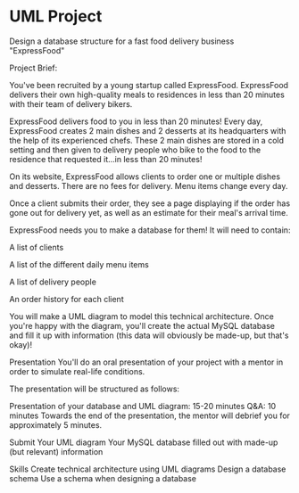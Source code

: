 # UML Project

Design a database structure for a fast food delivery business "ExpressFood"

Project Brief:

You've been recruited by a young startup called ExpressFood. ExpressFood delivers their own high-quality meals to residences in less than 20 minutes with their team of delivery bikers. 

ExpressFood delivers food to you in less than 20 minutes!
Every day, ExpressFood creates 2 main dishes and 2 desserts at its headquarters with the help of its experienced chefs. These 2 main dishes are stored in a cold setting and then given to delivery people who bike to the food to the residence that requested it...in less than 20 minutes! 

On its website, ExpressFood allows clients to order one or multiple dishes and desserts. There are no fees for delivery. Menu items change every day. 

Once a client submits their order, they see a page displaying if the order has gone out for delivery yet, as well as an estimate for their meal's arrival time.

ExpressFood needs you to make a database for them! It will need to contain: 

A list of clients

A list of the different daily menu items

A list of delivery people

An order history for each client

You will make a UML diagram to model this technical architecture. Once you're happy with the diagram, you'll create the actual MySQL database and fill it up with information (this data will obviously be made-up, but that's okay)!

Presentation
You'll do an oral presentation of your project with a mentor in order to simulate real-life conditions. 

The presentation will be structured as follows:  

Presentation of your database and UML diagram: 15-20 minutes
Q&A: 10 minutes
Towards the end of the presentation, the mentor will debrief you for approximately 5 minutes.

Submit
Your UML diagram
Your MySQL database filled out with made-up (but relevant) information 

Skills
Create technical architecture using UML diagrams
Design a database schema
Use a schema when designing a database
